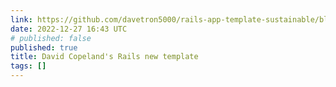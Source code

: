 ```yaml
---
link: https://github.com/davetron5000/rails-app-template-sustainable/blob/main/template.rb
date: 2022-12-27 16:43 UTC
# published: false
published: true
title: David Copeland's Rails new template
tags: []
---
```



